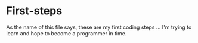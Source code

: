 # First-steps
As the name of this file says, these are my first coding steps ... I'm trying to learn and hope to become a programmer in time.
